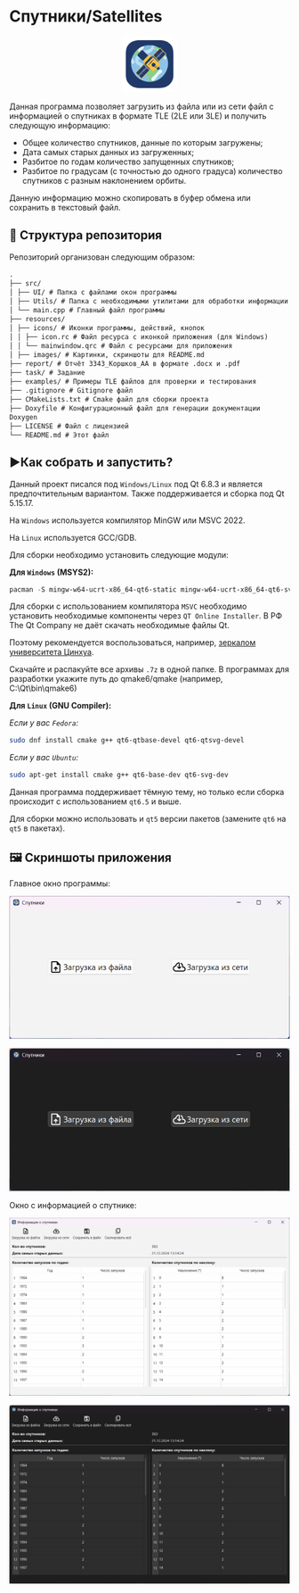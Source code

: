 # Спутники/Satellites

<div align="center"><img src="resources/icons/icon.svg" width="100" alt="Иконка"></div>

Данная программа позволяет загрузить из файла или из сети файл с информацией о спутниках в формате TLE (2LE или 3LE) и получить следующую информацию:

- Общее количество спутников, данные по которым загружены;
- Дата самых старых данных из загруженных;
- Разбитое по годам количество запущенных спутников;
- Разбитое по градусам (с точностью до одного градуса) количество спутников с разным наклонением орбиты.

Данную информацию можно скопировать в буфер обмена или сохранить в текстовый файл.

## **📁 Структура репозитория**

Репозиторий организован следующим образом:

```log
.
├── src/
│ ├── UI/ # Папка с файлами окон программы
│ ├── Utils/ # Папка с необходимыми утилитами для обработки информации
│ └── main.cpp # Главный файл программы 
├── resources/
│ ├── icons/ # Иконки программы, действий, кнопок
│ │ ├── icon.rc # Файл ресурса с иконкой приложения (для Windows)
│ │ └── mainwindow.qrc # Файл с ресурсами для приложения
│ ├── images/ # Картинки, скриншоты для README.md
├── report/ # Отчёт 3343_Коршков_АА в формате .docx и .pdf
├── task/ # Задание
├── examples/ # Примеры TLE файлов для проверки и тестирования
├── .gitignore # Gitignore файл
├── CMakeLists.txt # Cmake файл для сборки проекта
├── Doxyfile # Конфигурационный файл для генерации документации Doxygen
├── LICENSE # Файл с лицензией
└── README.md # Этот файл
```

## **▶️Как собрать и запустить?**

Данный проект писался под `Windows/Linux` под Qt 6.8.3 и является предпочтительным вариантом.
Также поддерживается и сборка под Qt 5.15.17.

На `Windows` используется компилятор MinGW или MSVC 2022.

На `Linux` используется GCC/GDB.

Для сборки необходимо установить следующие модули:

**Для `Windows` (MSYS2):**

```ps1
pacman -S mingw-w64-ucrt-x86_64-qt6-static mingw-w64-ucrt-x86_64-qt6-svg
```

Для сборки с использованием компилятора `MSVC` необходимо установить необходимые компоненты через `QT Online Installer`.
В РФ The Qt Company не даёт скачать необходимые файлы Qt.

Поэтому рекомендуется воспользоваться, например, [зеркалом университета Цинхуа](https://mirrors.tuna.tsinghua.edu.cn/qt/online/qtsdkrepository/windows_x86/desktop/qt6_683/qt6_683/qt.qt6.683.win64_msvc2022_64/).

Скачайте и распакуйте все архивы `.7z` в одной папке.
В программах для разработки укажите путь до qmake6/qmake (например, C:\Qt\bin\qmake6)

**Для `Linux` (GNU Compiler):**

*Если у вас `Fedora`:*

```bash
sudo dnf install cmake g++ qt6-qtbase-devel qt6-qtsvg-devel
```

*Если у вас `Ubuntu`:*

```bash
sudo apt-get install cmake g++ qt6-base-dev qt6-svg-dev
```

Данная программа поддерживает тёмную тему, но только если сборка происходит с использованием `qt6.5` и выше.

Для сборки можно использовать и `qt5` версии пакетов (замените `qt6` на `qt5` в пакетах).

## 🖼️ Скриншоты приложения

Главное окно программы:

![Главное окно](/resources/images/MainWindow_light.png)

![Главное окно (тёмный режим)](/resources/images/MainWindow_dark.png)

Окно с информацией о спутнике:

![Окно с информацией](/resources/images/InfoWindow_light.png)

![Окно с информацией (тёмный режим)](/resources/images/InfoWindow_dark.png)
